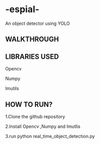 # -espial-
An object detector using YOLO

WALKTHROUGH
--------------

LIBRARIES USED
------------------
Opencv

Numpy 

Imutils

HOW TO RUN?
--------------
1.Clone the github repository

2.Install Opencv ,Numpy and Imutlis

3.run python real_time_object_detection.py
